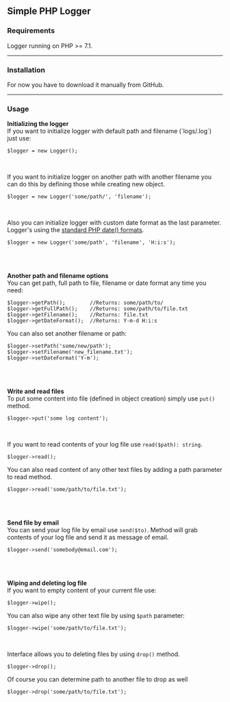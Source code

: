 <h2>Simple PHP Logger</h2>

<h3>Requirements</h3>
Logger running on PHP >= 7.1.

<hr/>

<h3>Installation</h3>
For now you have to download it manually from GitHub.

<hr/>

<h3>Usage</h3>
<b>Initializing the logger</b><br/>
If you want to initialize logger with default path and filename (`logs/.log`) just use:

```
$logger = new Logger();
```

<br/>

If you want to initialize logger on another path with another filename you can do this by defining those while creating new object.

```
$logger = new Logger('some/path/', 'filename'); 
```

<br/>

Also you can initialize logger with custom date format as the last parameter. Logger's using the <a href="https://www.php.net/manual/en/function.date.php">standard PHP date() formats</a>.

```
$logger = new Logger('some/path', 'filename', 'H:i:s');
```

<br/><br/>

<b>Another path and filename options</b><br/>
You can get path, full path to file, filename or date format any time you need:

```
$logger->getPath();        //Returns: some/path/to/
$logger->getFullPath();    //Returns: some/path/to/file.txt
$logger->getFilename();    //Returns: file.txt
$logger->getDateFormat();  //Returns: Y-m-d H:i:s
```

You can also set another filename or path:

```
$logger->setPath('some/new/path');
$logger->setFilename('new_filename.txt');
$logger->setDateFormat('Y-m');
```


<br/><br/>

<b>Write and read files</b><br/>
To put some content into file (defined in object creation) simply use `put()` method. 

```
$logger->put('some log content');
```

<br/>

If you want to read contents of your log file use `read($path): string`.

```
$logger->read();
```

You can also read content of any other text files by adding a path parameter to read method.

```
$logger->read('some/path/to/file.txt');
```

<br/><br/>

<b>Send file by email</b><br/>
You can send your log file by email use `send($to)`. Method will grab contents of your log file and send it as message of email.

```
$logger->send('somebody@email.com');
```

<br/><br/>

<b>Wiping and deleting log file</b><br/>
If you want to empty content of your current file use:

```
$logger->wipe();
```

You can also wipe any other text file by using `$path` parameter:

```
$logger->wipe('some/path/to/file.txt');
```

<br/>

Interface allows you to deleting files by using `drop()` method.

```
$logger->drop();
```

Of course you can determine path to another file to drop as well

```
$logger->drop('some/path/to/file.txt');
```
